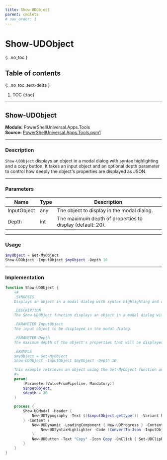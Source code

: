 ```yaml
---
title: Show-UDObject
parent: cmdlets
# nav_order: 1
---
```


# Show-UDObject
{: .no_toc }

## Table of contents
{: .no_toc .text-delta }

1. TOC
{:toc}

---




## Show-UDObject

**Module:** PowerShellUniversal.Apps.Tools  
**Source:** [PowerShellUniversal.Apps.Tools.psm1](https://github.com/ironmansoftware/gallery/blob/b7e579ff12793dba880c06cab0df059f5fe6b43b/Apps/PowerShellUniversal.Apps.Tools/PowerShellUniversal.Apps.Tools.psm1#L191)

---

### Description

`Show-UDObject` displays an object in a modal dialog with syntax highlighting and a copy button. It takes an input object and an optional depth parameter to control how deeply the object's properties are displayed as JSON.

---

### Parameters

| Name        | Type | Description                                                      |
|-------------|------|------------------------------------------------------------------|
| InputObject | any  | The object to display in the modal dialog.                       |
| Depth       | int  | The maximum depth of properties to display (default: 20).        |

---

### Usage

```powershell
$myObject = Get-MyObject
Show-UDObject -InputObject $myObject -Depth 10
```

---

### Implementation

```powershell
function Show-UDObject {
    <#
    .SYNOPSIS
    Displays an object in a modal dialog with syntax highlighting and copy functionality.

    .DESCRIPTION
    The Show-UDObject function displays an object in a modal dialog with syntax highlighting and copy functionality. It takes an input object and optional depth parameter to control the depth of the object's properties that will be displayed.

    .PARAMETER InputObject
    The input object to be displayed in the modal dialog.

    .PARAMETER Depth
    The maximum depth of the object's properties that will be displayed. Default value is 20.

    .EXAMPLE
    $myObject = Get-MyObject
    Show-UDObject -InputObject $myObject -Depth 10

    This example retrieves an object using the Get-MyObject function and displays it in a modal dialog with a maximum depth of 10.
    #>
    param(
        [Parameter(ValueFromPipeline, Mandatory)]
        $InputObject,
        $depth = 20
    )

    process {
        Show-UDModal -Header {
            New-UDTypography -Text $($inputObject.gettype()) -Variant h4
        } -Content {
            New-UDDynamic -LoadingComponent { New-UDProgress } -Content {
                New-UDSyntaxHighlighter -Code (ConvertTo-Json -InputObject $inputObject -Depth $depth) -Language json
            }
            New-UDButton -Text "Copy" -Icon Copy -OnClick { Set-UDClipboard -Data (ConvertTo-Json -InputObject $inputObject -Depth $depth) }
        }
    }
}
```